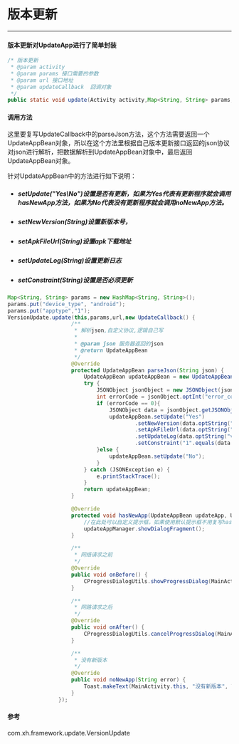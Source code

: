 # 版本更新

---

#### 版本更新对UpdateApp进行了简单封装

```java
/* 版本更新
 * @param activity
 * @param params 接口需要的参数
 * @param url 接口地址
 * @param updateCallback  回调对象
 */
public static void update(Activity activity,Map<String, String> params, String url, UpdateCallback updateCallback)
```

#### 调用方法

这里要复写UpdateCallback中的parseJson方法，这个方法需要返回一个UpdateAppBean对象，所以在这个方法里根据自己版本更新接口返回的json协议对json进行解析，把数据解析到UpdateAppBean对象中，最后返回UpdateAppBean对象。

针对UpdateAppBean中的方法进行如下说明：

* ##### setUpdate\("Yes\No"\)设置是否有更新，如果为Yes代表有更新程序就会调用hasNewApp方法，如果为No代表没有更新程序就会调用noNewApp方法。
* ##### setNewVersion\(String\)设置新版本号，
* ##### setApkFileUrl\(String\)设置apk下载地址
* ##### setUpdateLog\(String\)设置更新日志
* ##### setConstraint\(String\)设置是否必须更新

```java
Map<String, String> params = new HashMap<String, String>();
params.put("device_type", "android");
params.put("apptype","1");
VersionUpdate.update(this,params,url,new UpdateCallback() {
                    /**
                     * 解析json,自定义协议,逻辑自己写
                     * 
                     * @param json 服务器返回的json
                     * @return UpdateAppBean
                     */
                    @Override
                    protected UpdateAppBean parseJson(String json) {
                        UpdateAppBean updateAppBean = new UpdateAppBean();
                        try {
                            JSONObject jsonObject = new JSONObject(json);
                            int errorCode = jsonObject.optInt("error_code");
                            if (errorCode == 0){
                                JSONObject data = jsonObject.getJSONObject("data");
                                updateAppBean.setUpdate("Yes")
                                        .setNewVersion(data.optString("version_code"))
                                        .setApkFileUrl(data.optString("link_url"))
                                        .setUpdateLog(data.optString("version_abstract"))
                                        .setConstraint("1".equals(data.optString("version_is_mustbeupdate")));
                            }else {
                                updateAppBean.setUpdate("No");
                            }
                        } catch (JSONException e) {
                            e.printStackTrace();
                        }
                        return updateAppBean;
                    }

                    @Override
                    protected void hasNewApp(UpdateAppBean updateApp, UpdateAppManager updateAppManager) {
                        //在此处可以自定义提示框，如果使用默认提示框不用复写hasNewApp方法
                        updateAppManager.showDialogFragment();
                    }

                    /**
                     * 网络请求之前
                     */
                    @Override
                    public void onBefore() {
                        CProgressDialogUtils.showProgressDialog(MainActivity.this);
                    }

                    /**
                     * 网路请求之后
                     */
                    @Override
                    public void onAfter() {
                        CProgressDialogUtils.cancelProgressDialog(MainActivity.this);
                    }

                    /**
                     * 没有新版本
                     */
                    @Override
                    public void noNewApp(String error) {
                        Toast.makeText(MainActivity.this, "没有新版本", Toast.LENGTH_SHORT).show();
                    }
                });
```

#### 参考

com.xh.framework.update.VersionUpdate

